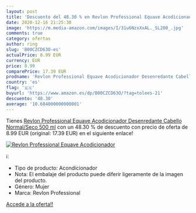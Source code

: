 ```yaml
---
layout: post
title: 'Descuento del 48.30 % en Revlon Professional Equave Acodicionador'
date: 2020-12-16 21:25:30
image: 'https://m.media-amazon.com/images/I/31u6NzxXxAL._SL200_.jpg'
comments: true
category: ofertas
author: ring
slug: 'B00CZCD63O-es'
actualPrice: 8.99 EUR
currency: EUR
price: 8.99
comparePrice: 17.39 EUR
prodname: 'Revlon Professional Equave Acodicionador Desenredante Cabello Normal/Seco 500 ml'
country: 'es'
flag: '🇪🇸'
buyurl: 'https://www.amazon.es/dp/B00CZCD63O/?tag=tolees-21'
descuento: '48.30'
average: '10.684000000000001'
---
```


Tienes [Revlon Professional Equave Acodicionador Desenredante Cabello Normal/Seco 500 ml](https://www.amazon.es/dp/B00CZCD63O/?tag=tolees-21) con un 48.30 % de descuento con precio de oferta de 8.99 EUR (original: 17.39 EUR) en el siguiente enlace!

[![Revlon Professional Equave Acodicionador](https://m.media-amazon.com/images/I/31u6NzxXxAL._SL200_.jpg)](https://www.amazon.es/dp/B00CZCD63O/?tag=tolees-21)

ℹ️:

- Tipo de producto: Acondicionador
- Nota: El embalaje del producto puede diferir ligeramente de la imagen del producto.
- Género: Mujer
- Marca: Revlon Professional

[Accede a la oferta!!](https://www.amazon.es/dp/B00CZCD63O/?tag=tolees-21)
